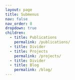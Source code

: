 ```yaml
---
layout: page
title: Submenus
nav: false
nav_order: 8
dropdown: true
children:
  - title: Publications
    permalink: /publications/
  - title: Divider
  - title: Projects
    permalink: /projects/
  - title: Divider
  - title: Blog
    permalink: /blog/
---
```

